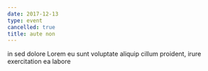```yaml
---
date: 2017-12-13
type: event
cancelled: true
title: aute non
---
```

in sed dolore Lorem eu sunt voluptate aliquip cillum proident, irure exercitation ea labore